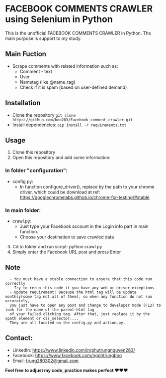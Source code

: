 # FACEBOOK COMMENTS CRAWLER using Selenium in Python

This is the unofficial FACEBOOK COMMENTS CRAWLER in Python. 
The main purpose is support to my study.

 ## Main Fuction 
- Scrape comments with related information such as: 
  - Comment - text 
  - User 
  - Nametag (like @name_tag) 
  - Check if it is spam (based on user-defined demand)  
  
## Installation
- Clone the repository
  ``` git clone https://github.com/boo283/Facebook_comment_crawler.git ```
- Install dependencies: 
 ``` pip install -r requirements.txt ```
 
 ## Usage
 1. Clone this repository 
 2. Open this repository and add some information: 
 ### In folder "configuration": 
- config.py:
  - In function configure_driver(), replace by the path to your chrome driver, which could be download at
        ref: https://googlechromelabs.github.io/chrome-for-testing/#stable
 ### In main folder: 
- crawl.py:  
  - Just type your Facebook account in the Login info part in main function. 
  - Choose your destination to save crawled data 
 3. Cd to folder and run script: python crawl.py
 4. Simply enter the Facebook URL post and press Enter
  ## Note
      - You must have a stable connection to ensure that this code run correctly  
      - Try to rerun this code if you have any web or driver exceptions 
      - Update requirement: Because the html tag will be update monthly(some tag not all of them), so when any function do not run accurately, 
      you just have to open any post and change to developer mode (F12) to look for the name of the parent-html tag 
      of your failed clicking tag. After that, just replace it by the xpath element or css_selector,... 
      They are all located on the config.py and action.py. 

  ## Contact:    
  - LinkedIn: https://www.linkedin.com/in/phutrungnguyen283/ 
  - Facebook: https://www.facebook.com/ngphtrungboo 
  - Email: trung280302@gmail.com 
  
<strong> Feel free to adjust my code, practice makes perfect ❤️❤️❤️ <strong>
